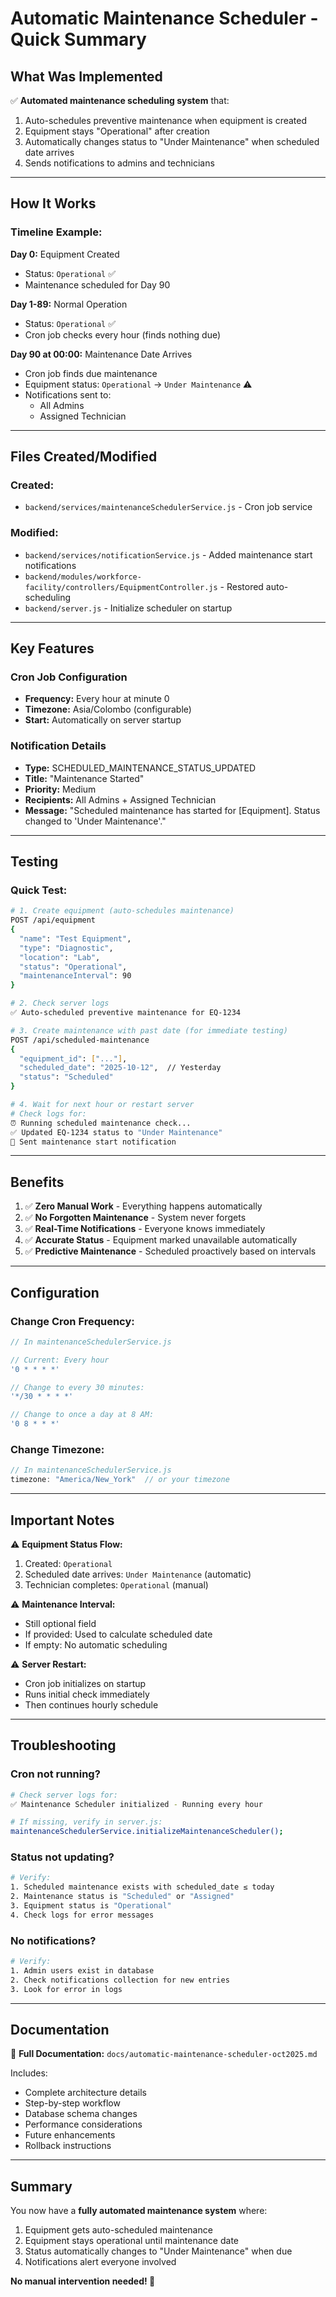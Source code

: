 # Automatic Maintenance Scheduler - Quick Summary

## What Was Implemented

✅ **Automated maintenance scheduling system** that:
1. Auto-schedules preventive maintenance when equipment is created
2. Equipment stays "Operational" after creation
3. Automatically changes status to "Under Maintenance" when scheduled date arrives
4. Sends notifications to admins and technicians

---

## How It Works

### Timeline Example:

**Day 0:** Equipment Created
- Status: `Operational` ✅
- Maintenance scheduled for Day 90

**Day 1-89:** Normal Operation
- Status: `Operational` ✅
- Cron job checks every hour (finds nothing due)

**Day 90 at 00:00:** Maintenance Date Arrives
- Cron job finds due maintenance
- Equipment status: `Operational` → `Under Maintenance` ⚠️
- Notifications sent to:
  - All Admins
  - Assigned Technician

---

## Files Created/Modified

### Created:
- `backend/services/maintenanceSchedulerService.js` - Cron job service

### Modified:
- `backend/services/notificationService.js` - Added maintenance start notifications
- `backend/modules/workforce-facility/controllers/EquipmentController.js` - Restored auto-scheduling
- `backend/server.js` - Initialize scheduler on startup

---

## Key Features

### Cron Job Configuration
- **Frequency:** Every hour at minute 0
- **Timezone:** Asia/Colombo (configurable)
- **Start:** Automatically on server startup

### Notification Details
- **Type:** SCHEDULED_MAINTENANCE_STATUS_UPDATED
- **Title:** "Maintenance Started"
- **Priority:** Medium
- **Recipients:** All Admins + Assigned Technician
- **Message:** "Scheduled maintenance has started for [Equipment]. Status changed to 'Under Maintenance'."

---

## Testing

### Quick Test:
```bash
# 1. Create equipment (auto-schedules maintenance)
POST /api/equipment
{
  "name": "Test Equipment",
  "type": "Diagnostic",
  "location": "Lab",
  "status": "Operational",
  "maintenanceInterval": 90
}

# 2. Check server logs
✅ Auto-scheduled preventive maintenance for EQ-1234

# 3. Create maintenance with past date (for immediate testing)
POST /api/scheduled-maintenance
{
  "equipment_id": ["..."],
  "scheduled_date": "2025-10-12",  // Yesterday
  "status": "Scheduled"
}

# 4. Wait for next hour or restart server
# Check logs for:
⏰ Running scheduled maintenance check...
✅ Updated EQ-1234 status to "Under Maintenance"
📧 Sent maintenance start notification
```

---

## Benefits

1. ✅ **Zero Manual Work** - Everything happens automatically
2. ✅ **No Forgotten Maintenance** - System never forgets
3. ✅ **Real-Time Notifications** - Everyone knows immediately
4. ✅ **Accurate Status** - Equipment marked unavailable automatically
5. ✅ **Predictive Maintenance** - Scheduled proactively based on intervals

---

## Configuration

### Change Cron Frequency:
```javascript
// In maintenanceSchedulerService.js

// Current: Every hour
'0 * * * *'

// Change to every 30 minutes:
'*/30 * * * *'

// Change to once a day at 8 AM:
'0 8 * * *'
```

### Change Timezone:
```javascript
// In maintenanceSchedulerService.js
timezone: "America/New_York"  // or your timezone
```

---

## Important Notes

⚠️ **Equipment Status Flow:**
1. Created: `Operational`
2. Scheduled date arrives: `Under Maintenance` (automatic)
3. Technician completes: `Operational` (manual)

⚠️ **Maintenance Interval:**
- Still optional field
- If provided: Used to calculate scheduled date
- If empty: No automatic scheduling

⚠️ **Server Restart:**
- Cron job initializes on startup
- Runs initial check immediately
- Then continues hourly schedule

---

## Troubleshooting

### Cron not running?
```bash
# Check server logs for:
✅ Maintenance Scheduler initialized - Running every hour

# If missing, verify in server.js:
maintenanceSchedulerService.initializeMaintenanceScheduler();
```

### Status not updating?
```bash
# Verify:
1. Scheduled maintenance exists with scheduled_date ≤ today
2. Maintenance status is "Scheduled" or "Assigned"
3. Equipment status is "Operational"
4. Check logs for error messages
```

### No notifications?
```bash
# Verify:
1. Admin users exist in database
2. Check notifications collection for new entries
3. Look for error in logs
```

---

## Documentation

📄 **Full Documentation:** `docs/automatic-maintenance-scheduler-oct2025.md`

Includes:
- Complete architecture details
- Step-by-step workflow
- Database schema changes
- Performance considerations
- Future enhancements
- Rollback instructions

---

## Summary

You now have a **fully automated maintenance system** where:
1. Equipment gets auto-scheduled maintenance
2. Equipment stays operational until maintenance date
3. Status automatically changes to "Under Maintenance" when due
4. Notifications alert everyone involved

**No manual intervention needed! 🎉**

